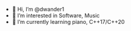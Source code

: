 - 👋 Hi, I’m @dwander1
- 👀 I’m interested in Software, Music
- 🌱 I’m currently learning piano, C++17/C++20


<!---
dwander1/dwander1 is a ✨ special ✨ repository because its `README.md` (this file) appears on your GitHub profile.
You can click the Preview link to take a look at your changes.
--->
